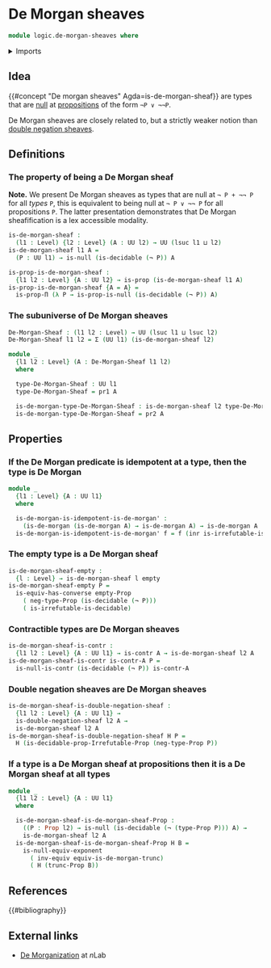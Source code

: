 # De Morgan sheaves

```agda
module logic.de-morgan-sheaves where
```

<details><summary>Imports</summary>

```agda
open import foundation.contractible-types
open import foundation.coproduct-types
open import foundation.decidable-types
open import foundation.dependent-pair-types
open import foundation.double-negation
open import foundation.fibers-of-maps
open import foundation.diagonal-maps-of-types
open import foundation.unit-type
open import foundation.subtypes
open import foundation.precomposition-functions
open import foundation.empty-types
open import foundation.propositional-truncations
open import foundation.universal-property-propositional-truncation
open import foundation.irrefutable-propositions
open import foundation.logical-equivalences
open import foundation.negation
open import foundation.identity-types
open import foundation.embeddings
open import foundation.type-arithmetic-cartesian-product-types
open import foundation.universal-property-coproduct-types
open import foundation.universe-levels

open import foundation-core.equivalences
open import foundation-core.function-types
open import foundation-core.propositions

open import logic.de-morgans-law
open import logic.de-morgan-types
open import logic.double-negation-stable-subtypes
open import foundation.decidable-subtypes
open import logic.de-morgan-maps

open import orthogonal-factorization-systems.double-negation-sheaves
open import orthogonal-factorization-systems.null-types
```

</details>

## Idea

{{#concept "De morgan sheaves" Agda=is-de-morgan-sheaf}} are types that are
[null](orthogonal-factorization-systems.null-types.md) at
[propositions](foundation-core.propositions.md) of the form `¬P ∨ ¬¬P`.

De Morgan sheaves are closely related to, but a strictly weaker notion than
[double negation sheaves](orthogonal-factorization-systems.double-negation-sheaves.md).

## Definitions

### The property of being a De Morgan sheaf

**Note.** We present De Morgan sheaves as types that are null at `¬ P + ¬¬ P`
for all _types_ `P`, this is equivalent to being null at `¬ P ∨ ¬¬ P` for all
propositions `P`. The latter presentation demonstrates that De Morgan
sheafification is a lex accessible modality.

```agda
is-de-morgan-sheaf :
  (l1 : Level) {l2 : Level} (A : UU l2) → UU (lsuc l1 ⊔ l2)
is-de-morgan-sheaf l1 A =
  (P : UU l1) → is-null (is-decidable (¬ P)) A

is-prop-is-de-morgan-sheaf :
  {l1 l2 : Level} {A : UU l2} → is-prop (is-de-morgan-sheaf l1 A)
is-prop-is-de-morgan-sheaf {A = A} =
  is-prop-Π (λ P → is-prop-is-null (is-decidable (¬ P)) A)
```

### The subuniverse of De Morgan sheaves

```agda
De-Morgan-Sheaf : (l1 l2 : Level) → UU (lsuc l1 ⊔ lsuc l2)
De-Morgan-Sheaf l1 l2 = Σ (UU l1) (is-de-morgan-sheaf l2)

module _
  {l1 l2 : Level} (A : De-Morgan-Sheaf l1 l2)
  where

  type-De-Morgan-Sheaf : UU l1
  type-De-Morgan-Sheaf = pr1 A

  is-de-morgan-type-De-Morgan-Sheaf : is-de-morgan-sheaf l2 type-De-Morgan-Sheaf
  is-de-morgan-type-De-Morgan-Sheaf = pr2 A
```

## Properties

### If the De Morgan predicate is idempotent at a type, then the type is De Morgan

```agda
module _
  {l1 : Level} {A : UU l1}
  where

  is-de-morgan-is-idempotent-is-de-morgan' :
    (is-de-morgan (is-de-morgan A) → is-de-morgan A) → is-de-morgan A
  is-de-morgan-is-idempotent-is-de-morgan' f = f (inr is-irrefutable-is-de-morgan)
```

### The empty type is a De Morgan sheaf

```agda
is-de-morgan-sheaf-empty :
  {l : Level} → is-de-morgan-sheaf l empty
is-de-morgan-sheaf-empty P =
  is-equiv-has-converse empty-Prop
    ( neg-type-Prop (is-decidable (¬ P)))
    ( is-irrefutable-is-decidable)
```

### Contractible types are De Morgan sheaves

```agda
is-de-morgan-sheaf-is-contr :
  {l1 l2 : Level} {A : UU l1} → is-contr A → is-de-morgan-sheaf l2 A
is-de-morgan-sheaf-is-contr is-contr-A P =
  is-null-is-contr (is-decidable (¬ P)) is-contr-A
```

### Double negation sheaves are De Morgan sheaves

```agda
is-de-morgan-sheaf-is-double-negation-sheaf :
  {l1 l2 : Level} {A : UU l1} →
  is-double-negation-sheaf l2 A →
  is-de-morgan-sheaf l2 A
is-de-morgan-sheaf-is-double-negation-sheaf H P =
  H (is-decidable-prop-Irrefutable-Prop (neg-type-Prop P))
```

### If a type is a De Morgan sheaf at propositions then it is a De Morgan sheaf at all types

```agda
module _
  {l1 l2 : Level} {A : UU l1}
  where

  is-de-morgan-sheaf-is-de-morgan-sheaf-Prop :
    ((P : Prop l2) → is-null (is-decidable (¬ (type-Prop P))) A) →
    is-de-morgan-sheaf l2 A
  is-de-morgan-sheaf-is-de-morgan-sheaf-Prop H B =
    is-null-equiv-exponent
      ( inv-equiv equiv-is-de-morgan-trunc)
      ( H (trunc-Prop B))
```

## References

{{#bibliography}}

## External links

- [De Morganization](https://ncatlab.org/nlab/show/De+Morganization) at $n$Lab
